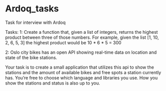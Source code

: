 # Ardoq_tasks
Task for interview with Ardoq

Tasks:
1: Create a function that, given a list of integers, returns the highest product between three of those numbers.
For example, given the list [1, 10, 2, 6, 5, 3] the highest product would be 10 * 6 * 5 = 300

2: Oslo city bikes has an open API showing real-time data on location and state of the bike stations.

Your task is to create a small application that utilizes this api to show the stations and the amount of available bikes and free spots a station currently has. 
You’re free to choose which language and libraries you use. How you show the stations and status is also up to you.
